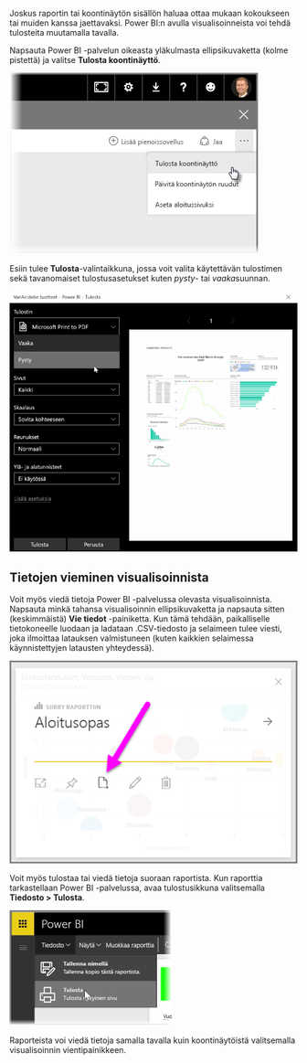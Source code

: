 Joskus raportin tai koontinäytön sisällön haluaa ottaa mukaan kokoukseen tai muiden kanssa jaettavaksi. Power BI:n avulla visualisoinneista voi tehdä tulosteita muutamalla tavalla.

Napsauta Power BI -palvelun oikeasta yläkulmasta ellipsikuvaketta (kolme pistettä) ja valitse **Tulosta koontinäyttö**.

![](media/4-4g-print-and-export-dashboards-reports/4-4g_1.png)

Esiin tulee **Tulosta**-valintaikkuna, jossa voit valita käytettävän tulostimen sekä tavanomaiset tulostusasetukset kuten *pysty*- tai *vaaka*suunnan.

![](media/4-4g-print-and-export-dashboards-reports/4-4g_2.png)

## <a name="export-data-from-a-visual"></a>Tietojen vieminen visualisoinnista
Voit myös viedä tietoja Power BI -palvelussa olevasta visualisoinnista. Napsauta minkä tahansa visualisoinnin ellipsikuvaketta ja napsauta sitten (keskimmäistä) **Vie tiedot** -painiketta. Kun tämä tehdään, paikalliselle tietokoneelle luodaan ja ladataan .CSV-tiedosto ja selaimeen tulee viesti, joka ilmoittaa latauksen valmistuneen (kuten kaikkien selaimessa käynnistettyjen latausten yhteydessä).

![](media/4-4g-print-and-export-dashboards-reports/4-4g_3.png)

Voit myös tulostaa tai viedä tietoja suoraan raportista. Kun raporttia tarkastellaan Power BI -palvelussa, avaa tulostusikkuna valitsemalla **Tiedosto > Tulosta**.

![](media/4-4g-print-and-export-dashboards-reports/4-4g_4.png)

Raporteista voi viedä tietoja samalla tavalla kuin koontinäytöistä valitsemalla visualisoinnin vientipainikkeen.

